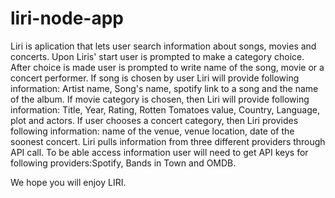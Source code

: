 # liri-node-app
Liri is aplication that lets user search information about songs, movies and concerts. Upon Liris' start user is prompted to make a category choice.
After choice is made user is prompted to write name of the song, movie or a concert performer. 
If song is chosen by user Liri will provide following information: Artist name, Song's name, spotify link to a song and the name of the album.
If movie category is chosen, then Liri will provide following information: Title, Year, Rating, Rotten Tomatoes value, Country, Language, plot and actors.
If user chooses a concert category, then Liri provides following information: name of the venue, venue location, date of the soonest concert.
Liri pulls information from three different providers through API call. To be able access information user will need to get API keys for following providers:Spotify, Bands in Town and OMDB.

We hope you will enjoy LIRI.
